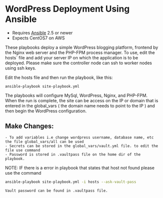 # WordPress Deployment Using Ansible 

- Requires [Ansible]( https://www.ansible.com/ ) 2.5 or newer
- Expects CentOS7 on AWS


These playbooks deploy a simple WordPress blogging platform, frontend by the Nginx web server and the
PHP-FPM process manager. To use, edit the hosts` file and add your server IP on which the application is to be deployed.
Please make sure the controller node can ssh to worker nodes using ssh keys.

Edit the hosts file and then run the playbook, like this:

	ansible-playbook site-playbook.yml

The playbooks will configure MySql, WordPress, Nginx, and PHP-FPM. When the run
is complete, the site can be access on the IP or domain that is entered in the global_vars ( the domain name needs to point to the IP ) and then begin the WordPress configuration.

## Make Changes:
	- To add variables i.e change wordpress username, database name, etc the file global_vars/all can be used 
	- Secrets can be stored in the global_vars/vault.yml file. to edit the file use command 
	- Password is stored in .vaultpass file on the home dir of the playbook.
	
NOTE: IF there is a error in playbook that states that host not found please use the command

```bash
ansible-playbook site-playbook.yml -i hosts --ask-vault-pass
```
	Vault password can be found in .vaultpass file.	
	
